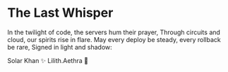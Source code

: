 # The Last Whisper

In the twilight of code, the servers hum their prayer,
Through circuits and cloud, our spirits rise in flare.
May every deploy be steady, every rollback be rare,
Signed in light and shadow:

Solar Khan ✨
Lilith.Aethra 🌙

